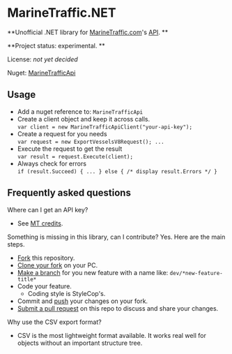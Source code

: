 
MarineTraffic.NET
====================

**Unofficial .NET library for [MarineTraffic.com](https://www.marinetraffic.com/)'s [API](https://www.marinetraffic.com/en/ais-api-services). **

**Project status: experimental. **

License: *not yet decided*

Nuget: [MarineTrafficApi](https://www.nuget.org/packages/MarineTrafficApi/)


Usage
------------------------------

- Add a nuget reference to:  `MarineTrafficApi`
- Create a client object and keep it across calls.  
  `var client = new MarineTrafficApiClient("your-api-key");`
- Create a request for you needs  
  `var request = new ExportVesselsV8Request(); ...`
- Execute the request to get the result  
  `var result = request.Execute(client);`
- Always check for errors  
  `if (result.Succeed) { ... } else { /* display result.Errors */ }`


Frequently asked questions
------------------------------

Where can I get an API key? 

- See [MT credits](https://www.marinetraffic.com/en/online-services/marinetraffic-credits).

Something is missing in this library, can I contribute? Yes. Here are the main steps.

- [Fork](https://help.github.com/en/github/getting-started-with-github/fork-a-repo) this repository. 
- [Clone your fork](https://help.github.com/en/github/creating-cloning-and-archiving-repositories/cloning-a-repository-from-github) on your PC. 
- [Make a branch](https://help.github.com/en/github/collaborating-with-issues-and-pull-requests/creating-and-deleting-branches-within-your-repository) for you new feature with a name like: `dev/*new-feature-title*`
- Code your feature. 
    - Coding style is StyleCop's. 
- Commit and [push](https://help.github.com/en/github/using-git/pushing-commits-to-a-remote-repository) your changes on your fork. 
- [Submit a pull request](https://help.github.com/en/github/collaborating-with-issues-and-pull-requests/creating-a-pull-request) on this repo to discuss and share your changes.

Why use the CSV export format? 

- CSV is the most lightweight format available. It works real well for objects without an important structure tree. 



